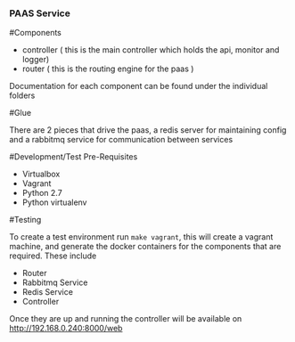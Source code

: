 ### PAAS Service

#Components

- controller ( this is the main controller which holds the api, monitor and logger)
- router ( this is the routing engine for the paas )

Documentation for each component can be found under the individual folders

#Glue

There are 2 pieces that drive the paas, a redis server for maintaining config and
a rabbitmq service for communication between services

#Development/Test Pre-Requisites
- Virtualbox
- Vagrant
- Python 2.7
- Python virtualenv

#Testing

To create a test environment run ```make vagrant```, this will create a vagrant 
machine, and generate the docker containers for the components that are required.
These include
- Router
- Rabbitmq Service
- Redis Service
- Controller

Once they are up and running the controller will be available on http://192.168.0.240:8000/web
